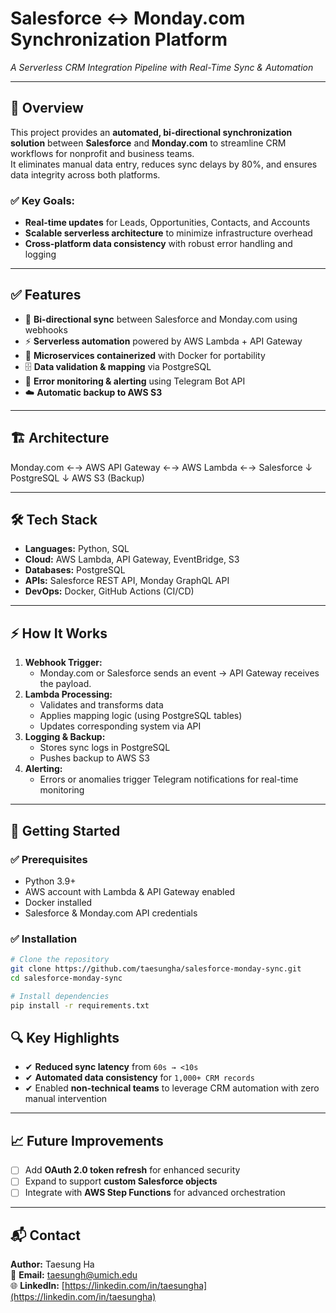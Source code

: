 # Salesforce ↔ Monday.com Synchronization Platform  
_A Serverless CRM Integration Pipeline with Real-Time Sync & Automation_

---

## 📌 Overview
This project provides an **automated, bi-directional synchronization solution** between **Salesforce** and **Monday.com** to streamline CRM workflows for nonprofit and business teams.  
It eliminates manual data entry, reduces sync delays by 80%, and ensures data integrity across both platforms.

### ✅ Key Goals:
- **Real-time updates** for Leads, Opportunities, Contacts, and Accounts
- **Scalable serverless architecture** to minimize infrastructure overhead
- **Cross-platform data consistency** with robust error handling and logging

---

## ✅ Features
- 🔄 **Bi-directional sync** between Salesforce and Monday.com using webhooks
- ⚡ **Serverless automation** powered by AWS Lambda + API Gateway
- 🐳 **Microservices containerized** with Docker for portability
- 🗄️ **Data validation & mapping** via PostgreSQL
- 🔔 **Error monitoring & alerting** using Telegram Bot API
- ☁️ **Automatic backup to AWS S3**

---

## 🏗️ Architecture
Monday.com ←→ AWS API Gateway ←→ AWS Lambda ←→ Salesforce
↓
PostgreSQL
↓
AWS S3 (Backup)

---

## 🛠 Tech Stack
- **Languages:** Python, SQL  
- **Cloud:** AWS Lambda, API Gateway, EventBridge, S3  
- **Databases:** PostgreSQL  
- **APIs:** Salesforce REST API, Monday GraphQL API  
- **DevOps:** Docker, GitHub Actions (CI/CD)  

---

## ⚡ How It Works
1. **Webhook Trigger:**  
   - Monday.com or Salesforce sends an event → API Gateway receives the payload.
2. **Lambda Processing:**  
   - Validates and transforms data  
   - Applies mapping logic (using PostgreSQL tables)  
   - Updates corresponding system via API  
3. **Logging & Backup:**  
   - Stores sync logs in PostgreSQL  
   - Pushes backup to AWS S3  
4. **Alerting:**  
   - Errors or anomalies trigger Telegram notifications for real-time monitoring  

---

## 🚀 Getting Started

### ✅ Prerequisites
- Python 3.9+
- AWS account with Lambda & API Gateway enabled
- Docker installed
- Salesforce & Monday.com API credentials

### ✅ Installation
```bash
# Clone the repository
git clone https://github.com/taesungha/salesforce-monday-sync.git
cd salesforce-monday-sync

# Install dependencies
pip install -r requirements.txt
```

## 🔍 Key Highlights
- ✔ **Reduced sync latency** from `60s → <10s`  
- ✔ **Automated data consistency** for `1,000+ CRM records`  
- ✔ Enabled **non-technical teams** to leverage CRM automation with zero manual intervention  

---

## 📈 Future Improvements
- [ ] Add **OAuth 2.0 token refresh** for enhanced security  
- [ ] Expand to support **custom Salesforce objects**  
- [ ] Integrate with **AWS Step Functions** for advanced orchestration  

---

## 📬 Contact
**Author:** Taesung Ha  
📧 **Email:** [taesungh@umich.edu](mailto:taesungh@umich.edu)  
🌐 **LinkedIn:** [https://linkedin.com/in/taesungha](https://linkedin.com/in/taesungha) 
